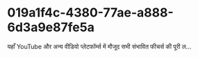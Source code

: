 # 019a1f4c-4380-77ae-a888-6d3a9e87fe5a
यहाँ YouTube और अन्य वीडियो प्लेटफॉर्म्स में मौजूद सभी संभावित फीचर्स की पूरी ल...
